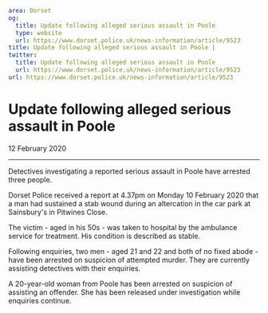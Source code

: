 ```yaml
area: Dorset
og:
  title: Update following alleged serious assault in Poole
  type: website
  url: https://www.dorset.police.uk/news-information/article/9523
title: Update following alleged serious assault in Poole |
twitter:
  title: Update following alleged serious assault in Poole
  url: https://www.dorset.police.uk/news-information/article/9523
url: https://www.dorset.police.uk/news-information/article/9523
```

# Update following alleged serious assault in Poole

12 February 2020

* * *

Detectives investigating a reported serious assault in Poole have arrested three people.

Dorset Police received a report at 4.37pm on Monday 10 February 2020 that a man had sustained a stab wound during an altercation in the car park at Sainsbury's in Pitwines Close.

The victim - aged in his 50s - was taken to hospital by the ambulance service for treatment. His condition is described as stable.

Following enquiries, two men - aged 21 and 22 and both of no fixed abode - have been arrested on suspicion of attempted murder. They are currently assisting detectives with their enquiries.

A 20-year-old woman from Poole has been arrested on suspicion of assisting an offender. She has been released under investigation while enquiries continue.
